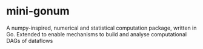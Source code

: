 # mini-gonum
A numpy-inspired, numerical and statistical computation package, written in Go. Extended to enable mechanisms to build and analyse computational DAGs of dataflows  
